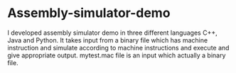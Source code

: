 # Assembly-simulator-demo
I developed assembly simulator demo in three different languages C++, Java and Python. It takes input from a binary file which has machine instruction and simulate according to machine instructions and execute and give appropriate output.
mytest.mac file is an input which actually a binary file.
